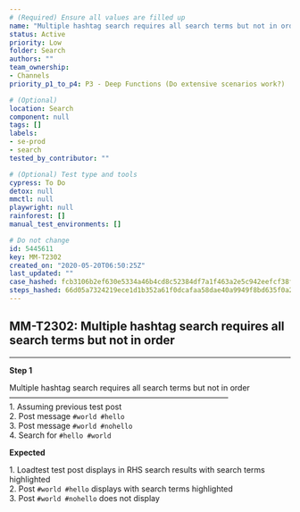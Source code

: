 ```yaml
---
# (Required) Ensure all values are filled up
name: "Multiple hashtag search requires all search terms but not in order"
status: Active
priority: Low
folder: Search
authors: ""
team_ownership:
- Channels
priority_p1_to_p4: P3 - Deep Functions (Do extensive scenarios work?)

# (Optional)
location: Search
component: null
tags: []
labels:
- se-prod
- search
tested_by_contributor: ""

# (Optional) Test type and tools
cypress: To Do
detox: null
mmctl: null
playwright: null
rainforest: []
manual_test_environments: []

# Do not change
id: 5445611
key: MM-T2302
created_on: "2020-05-20T06:50:25Z"
last_updated: ""
case_hashed: fcb3106b2ef630e5334a46b4cd8c52384df7a1f463a2e5c942eefcf38fc2f3c38022b6e2d39a76c1991941f7a91b78e9
steps_hashed: 66d05a7324219ece1d1b352a61f0dcafaa58dae40a9949f8bd635f0a2c8680506e99ec9f5fe0c0d77a7893f2d425f4e5
---
```


<!-- (Auto-generated) Based on frontmatter's "key" and "name" -->

## MM-T2302: Multiple hashtag search requires all search terms but not in order

---

**Step 1**

Multiple hashtag search requires all search terms but not in order\
————————————————————————————\
1\. Assuming previous test post\
2\. Post message `#world #hello`\
3\. Post message `#world #nohello`\
4\. Search for `#hello #world`

**Expected**

1\. Loadtest test post displays in RHS search results with search terms highlighted\
2\. Post `#world #hello` displays with search terms highlighted\
3\. Post `#world #nohello` does not display
